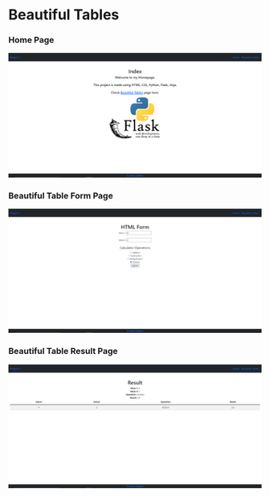 # Beautiful Tables

### Home Page
![img.png](img.png)

### Beautiful Table Form Page
![img_1.png](img_1.png)

### Beautiful Table Result Page
![img_2.png](img_2.png)